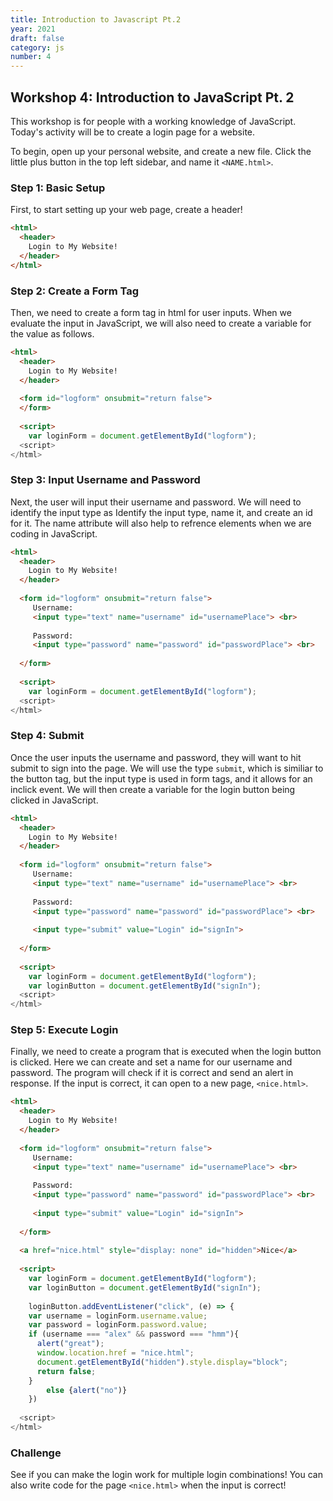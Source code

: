 ```yaml
---
title: Introduction to Javascript Pt.2
year: 2021
draft: false
category: js
number: 4
---
```


## Workshop 4: Introduction to JavaScript Pt. 2

This workshop is for people with a working knowledge of JavaScript. Today's activity will be to create a login page for a website. 

To begin, open up your personal website, and create a new file. Click the little plus button in the top left sidebar, and name it `<NAME.html>`.

### Step 1: Basic Setup

First, to start setting up your web page, create a header!

```html
<html>
  <header>
    Login to My Website! 
  </header>
</html>
```

### Step 2: Create a Form Tag 
  
Then, we need to create a form tag in html for user inputs. When we evaluate the input in JavaScript, we will also need to create a variable for the value as follows.
  
```html
<html>
  <header>
    Login to My Website! 
  </header>
    
  <form id="logform" onsubmit="return false">
  </form>
  
  <script>
    var loginForm = document.getElementById("logform");
  <script>
</html>
```
  
### Step 3: Input Username and Password

Next, the user will input their username and password. We will need to identify the input type as Identify the input type, name it, and create an id for it. The name attribute will also help to refrence elements when we are coding in JavaScript. 
  
```html
<html>
  <header>
    Login to My Website! 
  </header>
    
  <form id="logform" onsubmit="return false">
     Username: 
     <input type="text" name="username" id="usernamePlace"> <br>
     
     Password: 
     <input type="password" name="password" id="passwordPlace"> <br>
     
  </form>
  
  <script>
    var loginForm = document.getElementById("logform");
  <script>
</html>
```
  
### Step 4: Submit

Once the user inputs the username and password, they will want to hit submit to sign into the page. We will use the type `submit`, which is similiar to the button tag, but the input type is used in form tags, and it allows for an inclick event. We will then create a variable for the login button being clicked in JavaScript.  
  
```html
<html>
  <header>
    Login to My Website! 
  </header>
    
  <form id="logform" onsubmit="return false">
     Username: 
     <input type="text" name="username" id="usernamePlace"> <br>
     
     Password: 
     <input type="password" name="password" id="passwordPlace"> <br>
     
     <input type="submit" value="Login" id="signIn"> 
     
  </form>
  
  <script>
    var loginForm = document.getElementById("logform");
    var loginButton = document.getElementById("signIn");
  <script>
</html>
```

### Step 5: Execute Login

Finally, we need to create a program that is executed when the login button is clicked. Here we can create and set a name for our username and password. The program will check if it is correct and send an alert in response. If the input is correct, it can open to a new page, `<nice.html>`. 
  
```html
<html>
  <header>
    Login to My Website! 
  </header>
    
  <form id="logform" onsubmit="return false">
     Username: 
     <input type="text" name="username" id="usernamePlace"> <br>
     
     Password: 
     <input type="password" name="password" id="passwordPlace"> <br>
     
     <input type="submit" value="Login" id="signIn"> 
     
  </form>
    
  <a href="nice.html" style="display: none" id="hidden">Nice</a>
  
  <script>
    var loginForm = document.getElementById("logform");
    var loginButton = document.getElementById("signIn");
      
    loginButton.addEventListener("click", (e) => {      
    var username = loginForm.username.value;
    var password = loginForm.password.value;
    if (username === "alex" && password === "hmm"){
      alert("great");
      window.location.href = "nice.html";
      document.getElementById("hidden").style.display="block";
      return false;
    }
        else {alert("no")}
    })
      
  <script>
</html>
```


### Challenge

See if you can make the login work for multiple login combinations! You can also write code for the page `<nice.html>` when the input is correct!